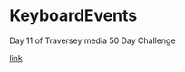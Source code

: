 # KeyboardEvents
Day 11 of Traversey media 50 Day Challenge

[link]( https://inezmallandain.github.io/KeyboardEvents/)